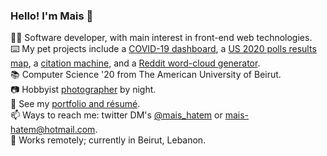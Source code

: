 ### Hello! I'm Mais 👋
:woman_technologist: Software developer, with main interest in front-end web technologies. <br>
:keyboard: My pet projects include a [COVID-19 dashboard](https://itsmais.github.io/arab-covid-19-stats/), a [US 2020 polls results map](https://itsmais.github.io/us-presidential-elections-map/), a [citation machine](https://arabic-citation-machine.vercel.app/), and a [Reddit word-cloud generator](https://www.anychart.com/blog/2020/11/25/reddit-data-word-cloud-visualization/). <br>
📚 Computer Science '20 from The American University of Beirut. <br>
:camera: Hobbyist [photographer](https://500px.com/maishatem) by night. <br>
🔖 See my [portfolio and résumé](https://itsmais.github.io/). <br>
📫 Ways to reach me: twitter DM's [@mais_hatem](https://twitter.com/mais_hatem) or mais-hatem@hotmail.com. <br>
📍 Works remotely; currently in Beirut, Lebanon. <br>
<!--
**itsmais/itsmais** is a ✨ _special_ ✨ repository because its `README.md` (this file) appears on your GitHub profile.

Here are some ideas to get you started:

- 🔭 I’m currently working on ...
- 🌱 I’m currently learning ...
- 👯 I’m looking to collaborate on ...
- 🤔 I’m looking for help with ...
- 💬 Ask me about ...
- 📫 How to reach me: ...
- 😄 Pronouns: ...
- ⚡ Fun fact: ...
-->
